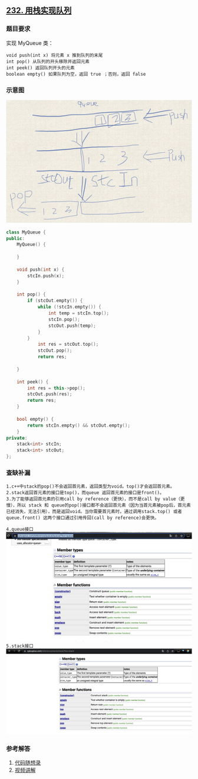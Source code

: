## [232. 用栈实现队列](https://leetcode.cn/problems/implement-queue-using-stacks/)
### 题目要求
实现 MyQueue 类：
```
void push(int x) 将元素 x 推到队列的末尾
int pop() 从队列的开头移除并返回元素
int peek() 返回队列开头的元素
boolean empty() 如果队列为空，返回 true ；否则，返回 false
```
### 示意图
![image1](https://github.com/gcc4444/leetcode_clj/blob/main/image/Xnip2023-01-02_11-37-04.jpg)

```c++
class MyQueue {
public:
    MyQueue() {

    }
    
    void push(int x) {
        stcIn.push(x);
    }
    
    int pop() {
        if (stcOut.empty()) {
            while (!stcIn.empty()) {
                int temp = stcIn.top();
                stcIn.pop();
                stcOut.push(temp);
            }
        }
            int res = stcOut.top();
            stcOut.pop();
            return res;
        
    }
    
    int peek() {
        int res = this->pop();
        stcOut.push(res);
        return res;
    }
    
    bool empty() {
        return stcIn.empty() && stcOut.empty();
    }
private:
    stack<int> stcIn;
    stack<int> stcOut;
};
```
### 查缺补漏
```
1.c++中stack的pop()不会返回首元素，返回类型为void。top()才会返回首元素。 
2.stack返回首元素的接口是top()，而queue 返回首元素的接口是front()。
3.为了能够返回首元素的引用call by reference（更快），而不是call by value（更慢），所以 stack 和 queue的pop()接口都不会返回首元素（因为当首元素被pop后，首元素已经消失，无法引用），而是返回void。当你需要首元素时，通过调用stack.top() 或者 queue.front() 这两个接口通过引用传回(call by reference)会更快。
```
`4.queue接口`
 ![image_queue](https://github.com/gcc4444/leetcode_clj/blob/main/image/queue_interface.png)
`5.stack接口`
 ![image_stack](https://github.com/gcc4444/leetcode_clj/blob/main/image/stack_interface.png)
### 参考解答
1. [代码随想录](https://www.programmercarl.com/0232.用栈实现队列.html#拓展)
2. [视频讲解](https://www.bilibili.com/video/BV1nY4y1w7VC/?vd_source=4ef91bcb0b666473e84f16e2a088533b)
